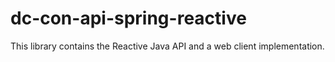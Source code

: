 # dc-con-api-spring-reactive

This library contains the Reactive Java API and a web client implementation.